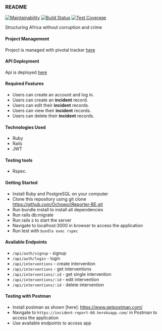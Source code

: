 ### README

[![Maintainability](https://api.codeclimate.com/v1/badges/0fbc7ecbc42ea1b9f53a/maintainability)](https://codeclimate.com/github/Ochowo/iReporter-BE/maintainability) [![Build Status](https://travis-ci.com/Ochowo/iReporter-BE.svg?branch=develop)](https://travis-ci.com/Ochowo/iReporter-BE) [![Test Coverage](https://api.codeclimate.com/v1/badges/0fbc7ecbc42ea1b9f53a/test_coverage)](https://codeclimate.com/github/Ochowo/iReporter-BE/test_coverage)

Structuring Africa without corruption and crime

#### Project Management
Project is managed with pivotal tracker [here](https://www.pivotaltracker.com/n/projects/2389161)

#### API Deployment
Api is deployed [here](https://incident-report-08.herokuapp.com/)

#### Required Features
 * Users can create an account and log in. 
 * Users can create an **incident** record.
 * Users can edit their **incident** records.
 * Users can view their **incident** records.
 * Users can delete their **incident** records.
 
#### Technologies Used
* Ruby
* Rails
* JWT

#### Testing tools
* Rspec.

#### Getting Started
* Install Ruby and PostgreSQL on your computer
* Clone this repository using git clone https://github.com/Ochowo/iReporter-BE.git
* Run bundle install to install all dependencies
* Run rails db:migrate 
* Run rails s to start the server
* Navigate to localhost:3000 in browser to access the application
* Run test with `bundle exec rspec`

#### Available Endpoints
* `/api/auth/signup` - signup
* `/api/auth/login` - login
* `/api/interventions` - create intervention
* `/api/interventions` - get interventions
* `/api/interventions/:id` - get single intervention
* `/api/interventions/:id` -  edit intervention
* `/api/interventions/:id` -  delete intervention

#### Testing with Postman
* Install postman as shown [here]: https://www.getpostman.com/
* Navigate to `https://incident-report-08.herokuapp.com/` in Postman to access the application
* Use available endpoints to access app

